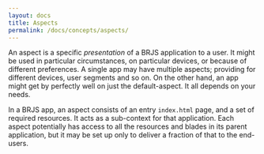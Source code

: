 ```yaml
---
layout: docs
title: Aspects
permalink: /docs/concepts/aspects/
---
```


An aspect is a specific *presentation* of a BRJS application to a user. It might be used in particular circumstances, on particular devices, or because of different preferences. A single app may have multiple aspects; providing for different devices, user segments and so on. On the other hand, an app might get by perfectly well on just the default-aspect. It all depends on your needs.

In a BRJS app, an aspect consists of an entry `index.html` page, and a set of required resources. It acts as a sub-context for that application. Each aspect potentially has access to all the resources and blades in its parent application, but it may be set up only to deliver a fraction of that to the end-users.